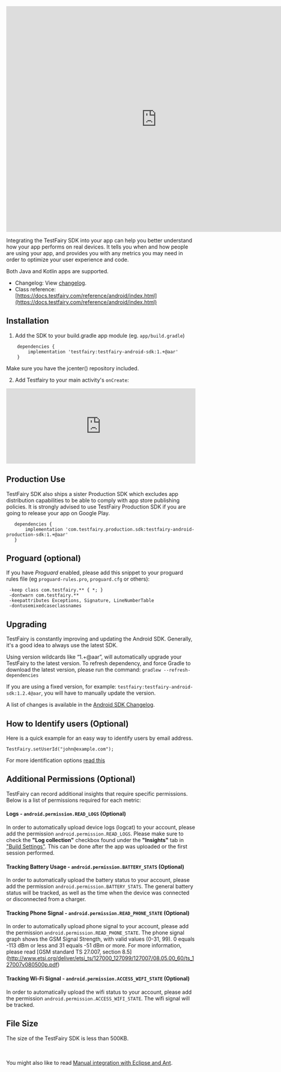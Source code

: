 <iframe src="https://embed.fleeq.io/l/k84b88ljvv-6tgpx1w80o" frameborder="0" allowfullscreen="true" style="width:800px; height: 600px;"></iframe>


Integrating the TestFairy SDK into your app can help you better understand how your app performs on real devices. It tells you when and how people are using your app, and provides you with any metrics you may need in order to optimize your user experience and code.

Both Java and Kotlin apps are supported.

- Changelog: View [changelog](http://docs.testfairy.com/Android/Changelog.html).
- Class reference: [https://docs.testfairy.com/reference/android/index.html](https://docs.testfairy.com/reference/android/index.html)

## Installation

<!--
[ ![Download](https://api.bintray.com/packages/testfairy/testfairy/testfairy/images/download.svg) ](https://bintray.com/testfairy/testfairy/testfairy/_latestVersion)
-->

1. Add the SDK to your build.gradle app module (eg. `app/build.gradle`)
```
    dependencies {
        implementation 'testfairy:testfairy-android-sdk:1.+@aar'
    }
```
   Make sure you have the jcenter() repository included.

2. Add Testfairy to your main activity's `onCreate`:
<iframe frameBorder="0" width="100%" height="200" src="https://app.testfairy.com/sdk/android/iframe"></iframe>

## Production Use

TestFairy SDK also ships a sister Production SDK which excludes app distribution capabilities to be able to comply with app store publishing policies. It is strongly advised to use TestFairy Production SDK if you are going to release your app on Google Play.

```
   dependencies {
       implementation 'com.testfairy.production.sdk:testfairy-android-production-sdk:1.+@aar'
   }
```

## Proguard (optional)

If you have *Proguard* enabled, please add this snippet to your proguard rules file (eg `proguard-rules.pro`,   `proguard.cfg` or others):
```
 -keep class com.testfairy.** { *; }
 -dontwarn com.testfairy.**
 -keepattributes Exceptions, Signature, LineNumberTable
 -dontusemixedcaseclassnames
```


## Upgrading

TestFairy is constantly improving and updating the Android SDK. Generally, it's a good idea to always use the latest SDK.

Using version wildcards like “1.+@aar”, will automatically upgrade your TestFairy to the latest version. To refresh dependency, and force Gradle to download the latest version, please run the command: `gradlew --refresh-dependencies`

If you are using a fixed version, for example: `testfairy:testfairy-android-sdk:1.2.4@aar`, you will have to manually update the version.

A list of changes is available in the [Android SDK Changelog](http://docs.testfairy.com/Android/Changelog.html).

## How to Identify users (Optional)

Here is a quick example for an easy way to identify users by email address.
```
TestFairy.setUserId("john@example.com");
```
For more identification options [read this](https://docs.testfairy.com/SDK/Identifying_Your_Users.html)


## <a name="permissions"></a>Additional Permissions (Optional)

TestFairy can record additional insights that require specific permissions. Below is a list of permissions required for each metric:

#### Logs - ```android.permission.READ_LOGS``` (Optional)

In order to automatically upload device logs (logcat) to your account, please add the permission ```android.permission.READ_LOGS```.
Please make sure to check the **"Log collection"** checkbox found under the **"Insights"** tab in ["Build Settings"](https://docs.testfairy.com/Getting_Started/Version_Settings.html). This can be done after the app was uploaded or the first session performed.

#### Tracking Battery Usage - ```android.permission.BATTERY_STATS``` (Optional)

In order to automatically upload the battery status to your account, please add the permission ```android.permission.BATTERY_STATS```.
The general battery status will be tracked, as well as the time when the device was connected or disconnected from a charger.

#### Tracking Phone Signal - ```android.permission.READ_PHONE_STATE``` (Optional)

In order to automatically upload phone signal to your account, please add the permission ```android.permission.READ_PHONE_STATE```.
The phone signal graph shows the GSM Signal Strength, with valid values (0-31, 99). 0 equals -113 dBm or less and 31 equals -51 dBm or more. For more information, please read [GSM standard TS 27.007, section 8.5] (http://www.etsi.org/deliver/etsi_ts/127000_127099/127007/08.05.00_60/ts_127007v080500p.pdf)

#### Tracking Wi-Fi Signal - ```android.permission.ACCESS_WIFI_STATE``` (Optional)

In order to automatically upload the wifi status to your account, please add the permission ```android.permission.ACCESS_WIFI_STATE```.
The wifi signal will be tracked.

## File Size

The size of the TestFairy SDK is less than 500KB.

<br><br>
You might also like to read [Manual integration with Eclipse and Ant](http://docs.testfairy.com/Android/Manual_integration_with_Eclipse_and_Ant.html).
